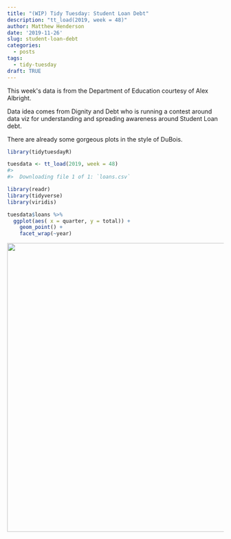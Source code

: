```yaml
---
title: "(WIP) Tidy Tuesday: Student Loan Debt"
description: "tt_load(2019, week = 48)"
author: Matthew Henderson
date: '2019-11-26'
slug: student-loan-debt
categories:
  - posts
tags:
  - tidy-tuesday
draft: TRUE
---
```




This week's data is from the Department of Education courtesy of Alex Albright.

Data idea comes from Dignity and Debt who is running a contest around data viz for understanding and spreading awareness around Student Loan debt.

There are already some gorgeous plots in the style of DuBois.


```r
library(tidytuesdayR)

tuesdata <- tt_load(2019, week = 48)
#> 
#> 	Downloading file 1 of 1: `loans.csv`
```



```r
library(readr)
library(tidyverse)
library(viridis)

tuesdata$loans %>%
  ggplot(aes( x = quarter, y = total)) +
    geom_point() +
    facet_wrap(~year)
```

<img src="{{< blogdown/postref >}}index_files/figure-html/unnamed-chunk-2-1.png" width="672" />
